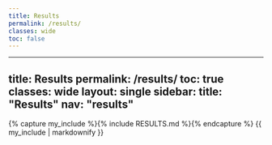 ```yaml
---
title: Results
permalink: /results/
classes: wide
toc: false
---
```

---
title: Results
permalink: /results/
toc: true
classes: wide
layout: single
sidebar:
    title: "Results"
    nav: "results"
---

{% capture my_include %}{% include RESULTS.md %}{% endcapture %}
{{ my_include | markdownify }}